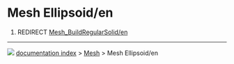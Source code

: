 # Mesh Ellipsoid/en
1.  REDIRECT [Mesh_BuildRegularSolid/en](Mesh_BuildRegularSolid/en.md)



---
![](images/Button_right.svg) [documentation index](../README.md) > [Mesh](Mesh_Workbench.md) > Mesh Ellipsoid/en
